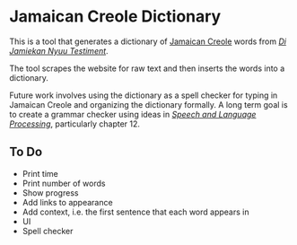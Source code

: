 # Jamaican Creole Dictionary

This is a tool that generates a dictionary of [Jamaican Creole](https://en.wikipedia.org/wiki/Jamaican_Patois) words from [_Di Jamiekan Nyuu Testiment_](https://www.bible.com/versions/476-jnt-di-jamiekan-nyuu-testiment).

The tool scrapes the website for raw text and then inserts the words into a dictionary.

Future work involves using the dictionary as a spell checker for typing in Jamaican Creole and organizing the dictionary formally. A long term goal is to create a grammar checker using ideas in [_Speech and Language Processing_](https://web.stanford.edu/~jurafsky/slp3/ed3book.pdf), particularly chapter 12.

## To Do
- Print time
- Print number of words
- Show progress
- Add links to appearance
- Add context, i.e. the first sentence that each word appears in
- UI
- Spell checker
